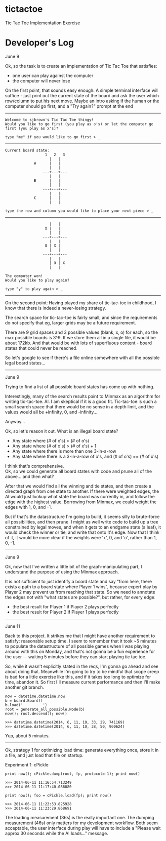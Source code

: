 tictactoe
=========

Tic Tac Toe Implementation Exercise

Developer's Log
===============


June 9

Ok, so the task is to create an implementation of Tic Tac Toe that satisfies:
 * one user can play against the computer
 * the computer will never lose

On the first point, that sounds easy enough.  A simple terminal interface
will suffice - just print out the current state of the board and ask the user
which row/column to put his next move.  Maybe an intro asking if the human
or the computer should go first, and a "Try again?" prompt at the end

----

    Welcome to sjbrown's Tic Tac Toe thingy!
    Would you like to go first (you play as o's) or let the computer go
    first (you play as x's)?
    
    type "me" if you would like to go first > _

----

    Current board state:
                      1   2   3
                        |   |   
                 A      |   |   
                        |   |   
                     ---+---+---
                        |   |   
                 B      |   |   
                        |   |   
                     ---+---+---
                        |   |   
                 C      |   |   
                        |   |   

    type the row and column you would like to place your next piece > _

----
    
                        |   |   
                      X |   |   
                        |   |   
                     ---+---+---
                        |   |   
                      O | X |   
                        |   |   
                     ---+---+---
                        |   |   
                        | O | X 
                        |   |   

    The computer won!
    Would you like to play again?
    
    type "y" to play again > _
    
----

On the second point:
Having played my share of tic-tac-toe in childhood, I know that there is indeed
a never-losing strategy.

The search space for tic-tac-toe is fairly small, and since the requirements
do not specify that eg, larger grids may be a future requirement.

There are 9 grid spaces and 3 possible values (blank, x, o) for each, so the
max possible boards is 3^9.  If we store them all in a single file, it would be
about 172kb. And that would be with lots of superfluous content - board states
that could never be reached.

So let's google to see if there's a file online somewhere with all the possible 
legal board states...

----

June 9

Trying to find a list of all possible board states has come up with nothing.

Interestingly, many of the search results point to Minmax as an algorithm for 
writing tic-tac-toe. AI.  I am skeptical if it is a good fit.  Tic-tac-toe is
such a small search space that there would be no sense in a depth limit, and
the values would all be +infinity, 0, and -infinity...

Anyway...

Ok, so let's reason it out.  What is an illegal board state?
 * Any state where (# of x's) > (# of o's)
 * Any state where (# of o's) > (# of x's) + 1
 * Any state where there is more than one 3-in-a-row
 * Any state where there is a 3-in-a-row of o's, and (# of o's) == (# of x's)

I think that's comprehensive.  
Ok, so we could generate all board states with code and prune all of 
the above... and then what?

After that we would find all the winning and tie states, and then create a 
directed graph from one state to another.  If there were weighted edges, the
AI would just lookup what state the board was currently in, and follow the
edge with the highest value.  Borrowing from Minmax, we could weight the edges
with 1, 0, and -1.

But if that's the datastructure I'm going to build, it seems silly to
brute-force all possibilities, and then prune.  I might as well write code
to build up a tree constrained by legal moves, and when it gets to an endgame
state (a leaf), it would check the winner or tie, and write that onto it's
edge.  Now that I think of it, it would be more clear if the weights were
'x', 0, and 'o', rather than 1, 0, -1.

----

June 9

Ok, now that I've written a little bit of the graph-manipulating part, I 
understand the purpose of using the Minmax approach.

It is not sufficient to just identify a board state and say "from here, there
exists a path to a board state where Player 1 wins", because expert play by
Player 2 may prevent us from reaching that state.  So we need to annotate the
edges not with "what states are possible?", but rather, for every edge:
 * the best result for Player 1 if Player 2 plays perfectly
 * the best result for Player 2 if Player 1 plays perfectly

----

June 11

Back to this project.  It strikes me that I might have another requirement
to satisfy: reasonable setup time.  I seem to remember that it took ~5 minutes
to populate the datastructure of all possible games when I was playing around
with this on Monday, and that's not gonna be a fun experience for the user --
waiting 5 minutes before they can start playing tic tac toe.

So, while it wasn't explicitly stated in the reqs, I'm gonna go ahead and 
see about doing that. Meanwhile I'm going to try to be  mindful that scope
creep is bad for a little exercise like this, and if it takes too long to
optimize for time, abandon it.  So first I'll measure current performance and
then I'll make another git branch.

    now = datetime.datetime.now
    b = board.Board()
    b.load('         ')
    root = generate_all_possible.Node(b)
    now(); root.descend(); now()

    >>> datetime.datetime(2014, 6, 11, 10, 33, 29, 741169)
    >>> datetime.datetime(2014, 6, 11, 10, 38, 50, 960624)

Yup, about 5 minutes.

----

Ok, strategy 1 for optimizing load time: generate everything once, store it
in a file, and just load that file on startup.

Experiment 1: cPickle

    print now(); cPickle.dump(root, fp, protocol=-1); print now()

    >>> 2014-06-11 11:16:54.713249
    >>> 2014-06-11 11:17:40.086080

    print now(); foo = cPickle.load(fp); print now()

    >>> 2014-06-11 11:22:53.825928
    >>> 2014-06-11 11:23:29.868691

The loading measurement (36s) is the really important one.  The dumping
measurement (46s) only matters for my development workflow. 
Both seem acceptable, the user interface during play will have to include
a "Please wait approx 30 seconds while the AI loads..." message.
